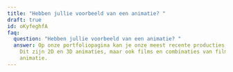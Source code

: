```yaml
---
title: "Hebben jullie voorbeeld van een animatie? "
draft: true
id: oKyfeghfA
faq:
  question: "Hebben jullie voorbeeld van een animatie? "
  answer: Op onze portfoliopagina kan je onze meest recente producties bekijken.
    Dit zijn 2D en 3D animaties, maar ook films en combinaties van film en
    animatie.
---
```

